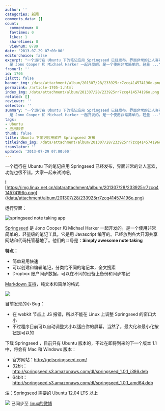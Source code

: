 ```yaml
---
author: ''
categories: 新闻
comments_data: []
count:
  commentnum: 0
  favtimes: 0
  likes: 1
  sharetimes: 0
  viewnum: 8789
date: '2013-07-29 07:00:00'
editorchoice: false
excerpt: "一个运行在 Ubuntu 下的笔记应用 Springseed 已经发布，界面非常的让人喜欢，功能也很不错。大家一起来试试吧。\r\n\r\n运行界面：\r\n\r\nSpringseed
  是 Jono Cooper 和 Michael Harker 一起开发的。是一个使用非常简单的，轻量 ..."
fromurl: ''
id: 1705
islctt: false
banner_img: /data/attachment/album/201307/28/233925rr7zcq414574196o.png
permalink: /article-1705-1.html
index_img: /data/attachment/album/201307/28/233925rr7zcq414574196o.png
related: []
reviewer: ''
selector: ''
summary: "一个运行在 Ubuntu 下的笔记应用 Springseed 已经发布，界面非常的让人喜欢，功能也很不错。大家一起来试试吧。\r\n\r\n运行界面：\r\n\r\nSpringseed
  是 Jono Cooper 和 Michael Harker 一起开发的。是一个使用非常简单的，轻量 ..."
tags:
- Ubuntu
- 应用软件
thumb: false
title: Ubuntu 下笔记应用软件 Springseed 发布
titleindex_img: /data/attachment/album/201307/28/233925rr7zcq414574196o.png
translator: ''
updated: '2013-07-29 07:00:00'
---
```


一个运行在 Ubuntu 下的笔记应用 Springseed 已经发布，界面非常的让人喜欢，功能也很不错。大家一起来试试吧。


![https://img.linux.net.cn/data/attachment/album/201307/28/233925rr7zcq414574196o.png](/data/attachment/album/201307/28/233925rr7zcq414574196o.png)


运行界面：


![springseed note taking app](/data/attachment/album/201307/28/233639ubiotznobioqaqyb.jpg "springseed note taking app")


[Springseed](http://getspringseed.com/) 是 Jono Cooper 和 Michael Harker 一起开发的。是一个使用非常简单的，轻量级的笔记工具，它是用 Javascript 编写的。已经放到各大开源共享网站和代码托管基地了。他们的口号是：**Simply awesome note taking**


**特点：**


* 简单易用快速
* 可以创建和编辑笔记，分类给不同的笔记本，全文搜索
* Dropbox 账户同步数据，可以在不同的设备上备份和同步笔记


[Markdown 支持](http://daringfireball.net/projects/markdown/)，纯文本和简单的格式


![](/data/attachment/album/201307/28/23364010g22a10zam5zb4i.png)


目前发现的小 Bug：


* 在 webkit 节点上 JS 报错，所以不能在 Linux 上调整 Springseed 的窗口大小
* 不过程序目前可以自动调整大小以适应你的屏幕，当然了，最大化和最小化按钮是可以的


下载 Springseed ，目前只有 Ubuntu 版本的，不过在即将到来的下一个版本 1.1 中，将会有 Mac 和 Windows 版本：


* 官方网站：<http://getspringseed.com/>
* 32bit：<http://springseed.s3.amazonaws.com/dl/springseed_1.0.1_i386.deb>
* 64bit：<http://springseed.s3.amazonaws.com/dl/springseed_1.0.1_amd64.deb>


注：Springseed 需要的 Ubuntu 12.04 LTS 以上


![](https://img.linux.net.cn/xwb/images/bgimg/icon_logo.png) 已同步至 [linux的微博](http://weibo.com/1772191555/A2dHBDZcl)
